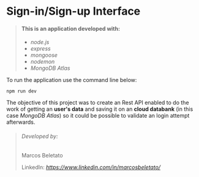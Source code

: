 # Sign-in/Sign-up Interface

> #### This is an application developed with:
> - *node.js*
> - *express*
> - *mongoose*
> - *nodemon*
> - *MongoDB Atlas*


To run the application use the command line below:

```
npm run dev
```


The objective of this project was to create an Rest API enabled to do the work of getting an **user's data** and saving it on an **cloud databank** (in this case *MongoDB Atlas*) so it could be possible to validate an login attempt afterwards.

> ###### Developed by:
> Marcos Beletato
>
>
> LinkedIn: *https://www.linkedin.com/in/marcosbeletato/*